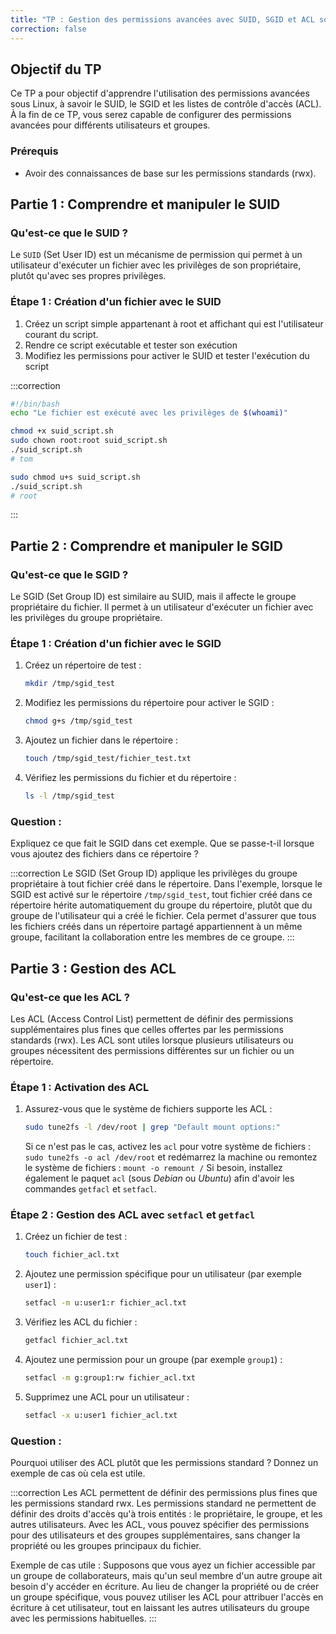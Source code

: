 ```yaml
---
title: "TP : Gestion des permissions avancées avec SUID, SGID et ACL sous Linux"
correction: false
---
```


## Objectif du TP

Ce TP a pour objectif d'apprendre l'utilisation des permissions avancées sous Linux, à savoir le SUID, le SGID et les listes de contrôle d'accès (ACL). À la fin de ce TP, vous serez capable de configurer des permissions avancées pour différents utilisateurs et groupes.

### Prérequis

- Avoir des connaissances de base sur les permissions standards (rwx).

## Partie 1 : Comprendre et manipuler le SUID

### Qu'est-ce que le SUID ?

Le `SUID` (Set User ID) est un mécanisme de permission qui permet à un utilisateur d'exécuter un fichier avec les privilèges de son propriétaire, plutôt qu'avec ses propres privilèges.

### Étape 1 : Création d'un fichier avec le SUID

1. Créez un script simple appartenant à root et affichant qui est l'utilisateur courant du script.
2. Rendre ce script exécutable et tester son exécution
3. Modifiez les permissions pour activer le SUID et tester l'exécution du script

:::correction
```sh
#!/bin/bash
echo "Le fichier est exécuté avec les privilèges de $(whoami)"
```

```sh
chmod +x suid_script.sh
sudo chown root:root suid_script.sh
./suid_script.sh
# tom
```

```sh
sudo chmod u+s suid_script.sh
./suid_script.sh
# root
```
:::


## Partie 2 : Comprendre et manipuler le SGID

### Qu'est-ce que le SGID ?

Le SGID (Set Group ID) est similaire au SUID, mais il affecte le groupe propriétaire du fichier. Il permet à un utilisateur d'exécuter un fichier avec les privilèges du groupe propriétaire.

### Étape 1 : Création d'un fichier avec le SGID

1. Créez un répertoire de test :
    ```sh
    mkdir /tmp/sgid_test
    ```

2. Modifiez les permissions du répertoire pour activer le SGID :
    ```sh
    chmod g+s /tmp/sgid_test
    ```

3. Ajoutez un fichier dans le répertoire :
    ```sh
    touch /tmp/sgid_test/fichier_test.txt
    ```

4. Vérifiez les permissions du fichier et du répertoire :
    ```sh
    ls -l /tmp/sgid_test
    ```

### Question :

Expliquez ce que fait le SGID dans cet exemple. Que se passe-t-il lorsque vous ajoutez des fichiers dans ce répertoire ?

:::correction
Le SGID (Set Group ID) applique les privilèges du groupe propriétaire à tout fichier créé dans le répertoire. Dans l'exemple, lorsque le SGID est activé sur le répertoire `/tmp/sgid_test`, tout fichier créé dans ce répertoire hérite automatiquement du groupe du répertoire, plutôt que du groupe de l'utilisateur qui a créé le fichier. Cela permet d'assurer que tous les fichiers créés dans un répertoire partagé appartiennent à un même groupe, facilitant la collaboration entre les membres de ce groupe.
:::

## Partie 3 : Gestion des ACL

### Qu'est-ce que les ACL ?

Les ACL (Access Control List) permettent de définir des permissions supplémentaires plus fines que celles offertes par les permissions standards (rwx). Les ACL sont utiles lorsque plusieurs utilisateurs ou groupes nécessitent des permissions différentes sur un fichier ou un répertoire.

### Étape 1 : Activation des ACL

1. Assurez-vous que le système de fichiers supporte les ACL :
    ```sh
    sudo tune2fs -l /dev/root | grep "Default mount options:"
    ```

    Si ce n'est pas le cas, activez les `acl` pour votre système de fichiers : `sudo tune2fs -o acl /dev/root` et redémarrez la machine ou remontez le système de fichiers : `mount -o remount /`
    Si besoin, installez également le paquet `acl` (sous _Debian_ ou _Ubuntu_) afin d'avoir les commandes `getfacl` et `setfacl`.

### Étape 2 : Gestion des ACL avec `setfacl` et `getfacl`

1. Créez un fichier de test :
    ```sh
    touch fichier_acl.txt
    ```

2. Ajoutez une permission spécifique pour un utilisateur (par exemple `user1`) :
    ```sh
    setfacl -m u:user1:r fichier_acl.txt
    ```

3. Vérifiez les ACL du fichier :
    ```sh
    getfacl fichier_acl.txt
    ```

4. Ajoutez une permission pour un groupe (par exemple `group1`) :
    ```sh
    setfacl -m g:group1:rw fichier_acl.txt
    ```

5. Supprimez une ACL pour un utilisateur :
    ```sh
    setfacl -x u:user1 fichier_acl.txt
    ```

### Question :

Pourquoi utiliser des ACL plutôt que les permissions standard ? Donnez un exemple de cas où cela est utile.

:::correction
Les ACL permettent de définir des permissions plus fines que les permissions standard rwx. Les permissions standard ne permettent de définir des droits d'accès qu'à trois entités : le propriétaire, le groupe, et les autres utilisateurs. Avec les ACL, vous pouvez spécifier des permissions pour des utilisateurs et des groupes supplémentaires, sans changer la propriété ou les groupes principaux du fichier.

Exemple de cas utile : Supposons que vous ayez un fichier accessible par un groupe de collaborateurs, mais qu'un seul membre d'un autre groupe ait besoin d'y accéder en écriture. Au lieu de changer la propriété ou de créer un groupe spécifique, vous pouvez utiliser les ACL pour attribuer l'accès en écriture à cet utilisateur, tout en laissant les autres utilisateurs du groupe avec les permissions habituelles.
:::

